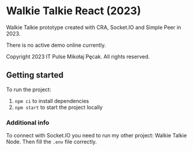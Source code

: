 # Walkie Talkie React (2023)

Walkie Talkie prototype created with CRA, Socket.IO and Simple Peer in 2023.

There is no active demo online currently.

Copyright 2023 IT Pulse Mikołaj Pęcak. All rights reserved.

## Getting started

To run the project:
1. `npm ci` to install dependencies
2. `npm start` to start the project locally

### Additional info

To connect with Socket.IO you need to run my other project: Walkie Talkie Node. Then fill the `.env` file correctly.
